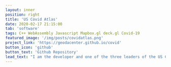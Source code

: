 ```yaml
---
layout: inner
position: right
title: 'US Covid Atlas'
date: 2020-02-17 21:15:00
tab: 'software'
tags: C++ WebAssembly Javascript Mapbox.gl deck.gl Covid-19
featured_image: '/img/posts/covidatlas.png'
project_link: 'https://geodacenter.github.io/covid'
button_icon: 'github'
button_text: 'Github Repository'
lead_text: "I am the developer and one of the three leaders of the US Covid Atlas project. The US Covid atlas is a web app for county-level COVID-19 estimates, longitudinal exploration, and statistical cluster detection. It reveals a more detailed pandemic landscape with local hotspots of surging COVID cases that are missed by state-level data. The core spatial analysis functions were written in C++ to power this app using WebAssembly. Combining with Mapbox.gl and deck.gl for web UI, the whole system can be running in morden (desktop and mobile) browser as a static website serving thousands users per day with a fraction cost of traditional server biased webGIS system. All media coverage are here: https://geodacenter.github.io/covid/contact.html"
---
```

